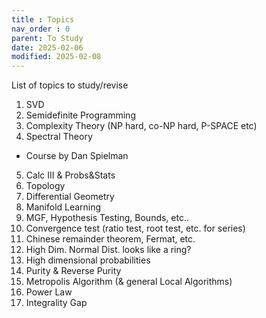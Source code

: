 ```yaml
---
title : Topics
nav_order : 0
parent: To Study
date: 2025-02-06
modified: 2025-02-08
---
```


List of topics to study/revise
1. SVD
2. Semidefinite Programming
3. Complexity Theory (NP hard, co-NP hard, P-SPACE etc)
4. Spectral Theory 
- Course by Dan Spielman 
5. Calc III & Probs&Stats
6. Topology
7. Differential Geometry 
8. Manifold Learning
9. MGF, Hypothesis Testing, Bounds, etc.. 
10. Convergence test (ratio test, root test, etc. for series)
11. Chinese remainder theorem, Fermat, etc. 
12. High Dim. Normal Dist. looks like a ring? 
13. High dimensional probabilities
14. Purity & Reverse Purity 
15. Metropolis Algorithm (& general Local Algorithms) 
16. Power Law
17. Integrality Gap 

